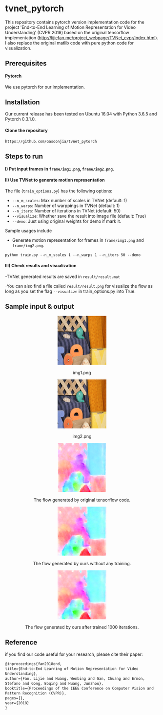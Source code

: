 # tvnet_pytorch
This repository contains pytorch version implementation code for the project 'End-to-End Learning of Motion Representation for Video Understanding' (CVPR 2018) based on the original tensorflow implementation (http://lijiefan.me/project_webpage/TVNet_cvpr/index.html).  
I also replace the original matlib code with pure python code for visualization.

## Prerequisites
#### Pytorch
We use pytorch for our implementation.

## Installation
Our current release has been tested on Ubuntu 16.04 with Python 3.6.5 and Pytorch 0.3.1.0.

#### Clone the repository
```
https://github.com/Gasoonjia/tvnet_pytorch
```

## Steps to run

#### I) Put input frames in `frame/img1.png`, `frame/img2.png`.

#### II) Use TVNet to generate motion representation 

The file (`train_options.py`) has the following options:
- `--n_m_scales`: Max number of scales in TVNet (default: 1)
- `--n_warps`: Number of warppings in TVNet (default: 1)
- `--n_iters`: Number of iterations in TVNet (default: 50)
- `--visualize`: Whether save the result into image file (default: True)
- `--demo`: Just using original weights for demo if mark it.

Sample usages include
- Generate motion representation for frames in `frame/img1.png` and `frame/img2.png`.

```
python train.py --n_m_scales 1 --n_warps 1 --n_iters 50 --demo
``` 

#### III) Check results and visualization

-TVNet generated results are saved in `result/result.mat`

-You can also find a file called `result/result.png` for visualize the flow as long as you set the flag `--visualize` in train_options.py into True.


## Sample input & output

<div align="center">
<tr>
<td><img src="frame/img1.png" height="160"></td>
<p> img1.png </p>
<td><img src="frame/img2.png" height="160"></td>
<p> img2.png </p>
<td><img src="result/result_tensorflow.png" height="160"></td>
<p> The flow generated by original tensorflow code. </p>
<td><img src="result/result_untrained.png" height="160"></td>
<p> The flow generated by ours without any training. </p>
<td><img src="result/result_trained.png" height="160"></td>
<p> The flow generated by ours after trained 1000 iterations. </p>
</tr>
</div>

## Reference
if you find our code useful for your research, please cite their paper:

    @inproceedings{fan2018end,
    title={End-to-End Learning of Motion Representation for Video Understanding},
    author={Fan, Lijie and Huang, Wenbing and Gan, Chuang and Ermon, Stefano and Gong, Boqing and Huang, Junzhou},
    booktitle={Proceedings of the IEEE Conference on Computer Vision and Pattern Recognition (CVPR)},
    pages={},
    year={2018}
	}
